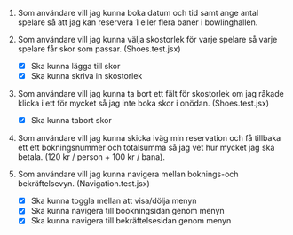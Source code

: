 1. Som användare vill jag kunna boka datum och tid samt ange antal spelare så att jag kan reservera 1 eller flera baner i bowlinghallen.

2. Som användare vill jag kunna välja skostorlek för varje spelare så varje spelare får skor som passar. (Shoes.test.jsx)

   - [x] Ska kunna lägga till skor
   - [x] Ska kunna skriva in skostorlek

3. Som användare vill jag kunna ta bort ett fält för skostorlek om jag råkade klicka i ett för mycket så jag inte boka skor i onödan. (Shoes.test.jsx)

   - [x] Ska kunna tabort skor

4. Som användare vill jag kunna skicka iväg min reservation och få tillbaka ett ett bokningsnummer och totalsumma så jag vet hur mycket jag ska betala. (120 kr / person + 100 kr / bana).

5. Som användare vill jag kunna navigera mellan boknings-och bekräftelsevyn. (Navigation.test.jsx)
   - [x] Ska kunna toggla mellan att visa/dölja menyn
   - [x] Ska kunna navigera till bookningsidan genom menyn
   - [x] Ska kunna navigera till bekräftelsesidan genom menyn
